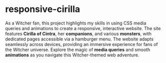# responsive-cirilla

As a Witcher fan, this project highlights my skills in using CSS media queries and animations to create a responsive, interactive website. The site features **Cirilla of Cintra**, her **companions**, and various **monsters**, with dedicated pages accessible via a hamburger menu. The website adapts seamlessly across devices, providing an immersive experience for fans of the Witcher universe. Explore the magic of **media queries** and smooth **animations** as you navigate this Witcher-themed web adventure.
